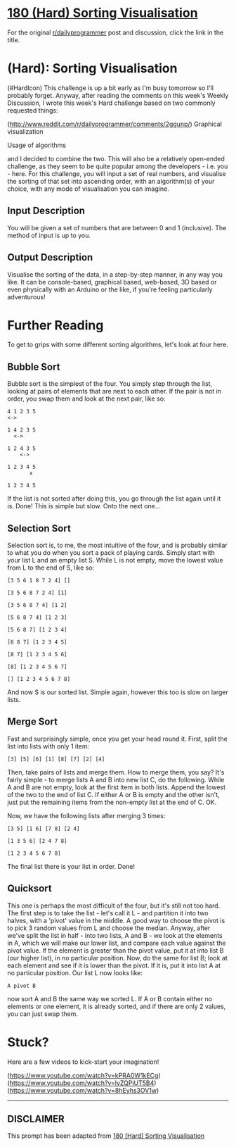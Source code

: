 # [180 (Hard) Sorting Visualisation](https://www.reddit.com/r/dailyprogrammer/comments/2gsqfd/9192014_challenge_180_hard_sorting_visualisation/)

For the original [r/dailyprogrammer](https://www.reddit.com/r/dailyprogrammer/) post and discussion, click the link in the title.

#  (Hard): Sorting Visualisation
(#HardIcon)
This challenge is up a bit early as I'm busy tomorrow so I'll probably forget. Anyway, after reading the comments on this week's Weekly Discussion, I wrote this week's Hard challenge based on two commonly requested things:

(http://www.reddit.com/r/dailyprogrammer/comments/2ggunp/)
Graphical visualization

Usage of algorithms

and I decided to combine the two. This will also be a relatively open-ended challenge, as they seem to be quite popular among the developers - i.e. you - here. For this challenge, you will input a set of real numbers, and visualise the sorting of that set into ascending order, with an algorithm(s) of your choice, with any mode of visualisation you can imagine.

## Input Description
You will be given a set of numbers that are between 0 and 1 (inclusive). The method of input is up to you.

## Output Description
Visualise the sorting of the data, in a step-by-step manner, in any way you like. It can be console-based, graphical based, web-based, 3D based or even physically with an Arduino or the like, if you're feeling particularly adventurous!

# Further Reading
To get to grips with some different sorting algorithms, let's look at four here.

## Bubble Sort
Bubble sort is the simplest of the four. You simply step through the list, looking at pairs of elements that are next to each other. If the pair is not in order, you swap them and look at the next pair, like so:


```
4 1 2 3 5
<->

1 4 2 3 5
  <->

1 2 4 3 5
    <->

1 2 3 4 5
       x

1 2 3 4 5
```
If the list is not sorted after doing this, you go through the list again until it is. Done! This is simple but slow. Onto the next one...

## Selection Sort
Selection sort is, to me, the most intuitive of the four, and is probably similar to what you do when you sort a pack of playing cards. Simply start with your list L and an empty list S. While L is not empty, move the lowest value from L to the end of S, like so:


```
[3 5 6 1 8 7 2 4] []

[3 5 6 8 7 2 4] [1]

[3 5 6 8 7 4] [1 2]

[5 6 8 7 4] [1 2 3]

[5 6 8 7] [1 2 3 4]

[6 8 7] [1 2 3 4 5]

[8 7] [1 2 3 4 5 6]

[8] [1 2 3 4 5 6 7]

[] [1 2 3 4 5 6 7 8]
```
And now S is our sorted list. Simple again, however this too is slow on larger lists.

## Merge Sort
Fast and surprisingly simple, once you get your head round it. First, split the list into lists with only 1 item:


```
[3] [5] [6] [1] [8] [7] [2] [4]
```
Then, take pairs of lists and merge them. How to merge them, you say? It's fairly simple - to merge lists A and B into new list C, do the following. While A and B are not empty, look at the first item in both lists. Append the lowest of the two to the end of list C. If either A or B is empty and the other isn't, just put the remaining items from the non-empty list at the end of C. OK.

Now, we have the following lists after merging 3 times:


```
[3 5] [1 6] [7 8] [2 4]

[1 3 5 6] [2 4 7 8]

[1 2 3 4 5 6 7 8]
```
The final list there is your list in order. Done!

## Quicksort
This one is perhaps the most difficult of the four, but it's still not too hard. The first step is to take the list - let's call it L - and partition it into two halves, with a 'pivot' value in the middle. A good way to choose the pivot is to pick 3 random values from L and choose the median. Anyway, after we've split the list in half - into two lists, A and B - we look at the elements in A, which we will make our lower list, and compare each value against the pivot value. If the element is greater than the pivot value, put it at into list B (our higher list), in no particular position. Now, do the same for list B; look at each element and see if it is lower than the pivot. If it is, put it into list A at no particular position. Our list L now looks like:


```
A pivot B
```
now sort A and B the same way we sorted L. If A or B contain either no elements or one element, it is already sorted, and if there are only 2 values, you can just swap them.

# Stuck?
Here are a few videos to kick-start your imagination!

(https://www.youtube.com/watch?v=kPRA0W1kECg)
(https://www.youtube.com/watch?v=lyZQPjUT5B4)
(https://www.youtube.com/watch?v=8hEyhs3OV1w)

----
## **DISCLAIMER**
This prompt has been adapted from [180 [Hard] Sorting Visualisation](https://www.reddit.com/r/dailyprogrammer/comments/2gsqfd/9192014_challenge_180_hard_sorting_visualisation/
)
